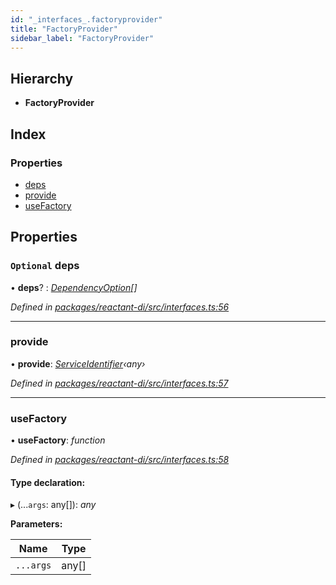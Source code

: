 ```yaml
---
id: "_interfaces_.factoryprovider"
title: "FactoryProvider"
sidebar_label: "FactoryProvider"
---
```


## Hierarchy

* **FactoryProvider**

## Index

### Properties

* [deps](_interfaces_.factoryprovider.md#optional-deps)
* [provide](_interfaces_.factoryprovider.md#provide)
* [useFactory](_interfaces_.factoryprovider.md#usefactory)

## Properties

### `Optional` deps

• **deps**? : *[DependencyOption](../modules/_interfaces_.md#dependencyoption)[]*

*Defined in [packages/reactant-di/src/interfaces.ts:56](https://github.com/unadlib/reactant/blob/9277266/packages/reactant-di/src/interfaces.ts#L56)*

___

###  provide

• **provide**: *[ServiceIdentifier](../modules/_interfaces_.md#serviceidentifier)‹any›*

*Defined in [packages/reactant-di/src/interfaces.ts:57](https://github.com/unadlib/reactant/blob/9277266/packages/reactant-di/src/interfaces.ts#L57)*

___

###  useFactory

• **useFactory**: *function*

*Defined in [packages/reactant-di/src/interfaces.ts:58](https://github.com/unadlib/reactant/blob/9277266/packages/reactant-di/src/interfaces.ts#L58)*

#### Type declaration:

▸ (...`args`: any[]): *any*

**Parameters:**

Name | Type |
------ | ------ |
`...args` | any[] |
